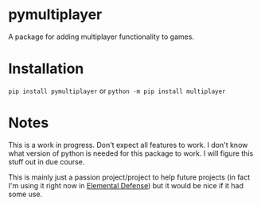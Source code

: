 # pymultiplayer
A package for adding multiplayer functionality to games.

# Installation
`pip install pymultiplayer` or `python -m pip install multiplayer`

# Notes
This is a work in progress. Don't expect all features to work.
I don't know what version of python is needed for this package to work.
I will figure this stuff out in due course.

This is mainly just a passion project/project to help future projects (in fact I'm using it right now in [Elemental Defense](https://www.github.com/iamdeedz/elemental-defense/)) but it would be nice if it had some use.
